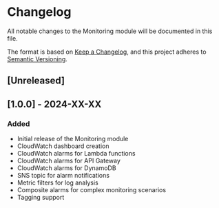 # Changelog

All notable changes to the Monitoring module will be documented in this file.

The format is based on [Keep a Changelog](https://keepachangelog.com/en/1.0.0/),
and this project adheres to [Semantic Versioning](https://semver.org/spec/v2.0.0.html).

## [Unreleased]

## [1.0.0] - 2024-XX-XX

### Added
- Initial release of the Monitoring module
- CloudWatch dashboard creation
- CloudWatch alarms for Lambda functions
- CloudWatch alarms for API Gateway
- CloudWatch alarms for DynamoDB
- SNS topic for alarm notifications
- Metric filters for log analysis
- Composite alarms for complex monitoring scenarios
- Tagging support